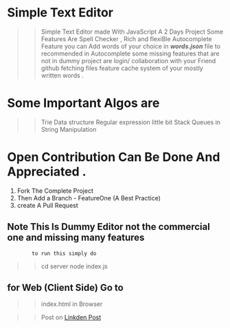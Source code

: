 # Simple Text Editor

>> Simple Text Editor made With JavaScript A 2 Days Project 
>> Some Features Are Spell Checker , Rich and flexiBle Autocomplete Feature
>> you can Add words of your choice in ***words.json*** file to recommended in Autocomplete
>> some missing features that are not in dummy project are login/ collaboration with your Friend
>> github fetching files feature
>> cache system of your mostly written words .



# Some Important Algos are 

>> Trie Data structure
>> Regular expression little bit
>> Stack Queues in String Manipulation

# Open Contribution Can Be Done And Appreciated . 

1. Fork The Complete Project
2. Then Add a Branch - FeatureOne (A Best Practice)
3. create A Pull Request 

## Note This Is Dummy Editor not the commercial one and missing many features 

            to run this simply do 
>> cd server
>> node index.js

## for Web (Client Side) Go to 
>> index.html in Browser

>>Post on 
	    [Linkden Post](https://www.linkedin.com/posts/nitesh-kumar-706879189_javascript-html5-css3-ugcPost-6697789444717715456-iLeW)







